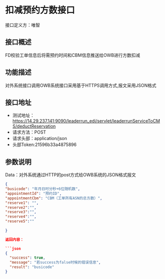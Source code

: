 # 扣减预约方数接口

接口定义方：唯智

## 接口概述

  FD校验工单信息后将需预约时间和CBM信息推送给OWB进行方数扣减

## 功能描述

  对外系统接口调用OWB系统接口采用基于HTTPS调用方式,报文采用JSON格式
  
## 接口地址  
  
  * 测试地址：https://14.29.237.141:9090/leaderrun_edi/servlet/leaderrunServiceToCMS/deductReservation  
  * 请求方法：POST
  * 请求头部：application/json
  * 头部Token:21596b33a4875896
  
## 参数说明
  
  Data：对外系统通过HTTP的post方式给OWB系统的JSON格式报文
  
  ```json
{
  "busicode": "年月日时分秒+6位随机数",   
  "appointmentId": "预约ID",
  "appointmentCbm": "CBM（工单所有ASN的总方数）",
  "reserve1": "",
  "reserve2":"",
  "reserve3":"",
  "reserve4":"",
  "reserve5":""
	
}

返回内容：

```json
{
    "success": true,
    "message": "若success为false时候的错误信息",
    "result": "busicode"
}
```
